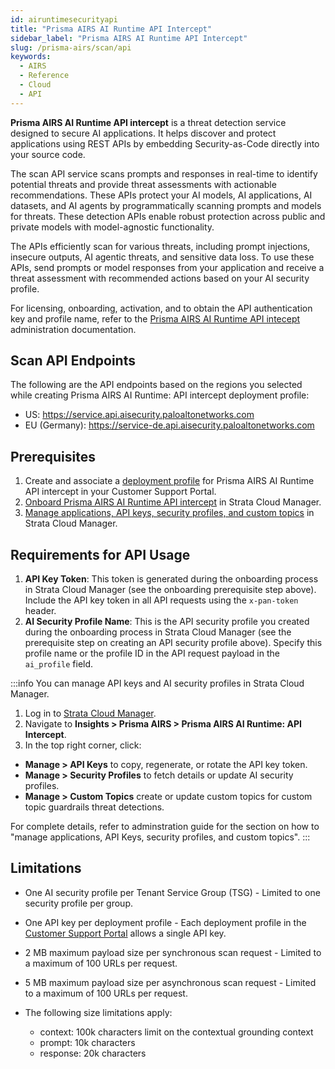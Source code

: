 ```yaml
---
id: airuntimesecurityapi
title: "Prisma AIRS AI Runtime API Intercept"
sidebar_label: "Prisma AIRS AI Runtime API Intercept"
slug: /prisma-airs/scan/api
keywords:
  - AIRS
  - Reference
  - Cloud
  - API
---
```


**Prisma AIRS AI Runtime API intercept** is a threat detection service designed to secure AI applications. It helps discover and protect applications using REST APIs by embedding Security-as-Code directly into your source code.

The scan API service scans prompts and responses in real-time to identify potential threats and provide threat assessments with actionable recommendations.
These APIs protect your AI models, AI applications, AI datasets, and AI agents by programmatically scanning prompts and models for threats. These detection APIs enable robust protection across public and private models with model-agnostic functionality.

The APIs efficiently scan for various threats, including prompt injections, insecure outputs, AI agentic threats, and sensitive data loss.
To use these APIs, send prompts or model responses from your application and receive a threat assessment with recommended actions based on your AI security profile.

For licensing, onboarding, activation, and to obtain the API authentication key and profile name, refer to the [Prisma AIRS AI Runtime API intecept](https://docs.paloaltonetworks.com/ai-runtime-security/activation-and-onboarding/ai-runtime-security-api-intercept-overview) administration documentation.

## Scan API Endpoints

The following are the API endpoints based on the regions you selected while creating Prisma AIRS AI Runtime: API intercept deployment profile:

- US: https://service.api.aisecurity.paloaltonetworks.com 
- EU (Germany): https://service-de.api.aisecurity.paloaltonetworks.com

## Prerequisites

1. Create and associate a [deployment profile](https://docs.paloaltonetworks.com/ai-runtime-security/activation-and-onboarding/ai-runtime-security-api-intercept-overview/ai-deployment-profile-airs-api-intercept) for Prisma AIRS AI Runtime API intercept in your Customer Support Portal.
2. [Onboard Prisma AIRS AI Runtime API intercept](https://docs.paloaltonetworks.com/ai-runtime-security/activation-and-onboarding/ai-runtime-security-api-intercept-overview/onboard-api-runtime-security-api-intercept-in-scm) in Strata Cloud Manager.
3. [Manage applications, API keys, security profiles, and custom topics](https://docs.paloaltonetworks.com/ai-runtime-security/administration/prevent-network-security-threats/airs-apirs-manage-api-keys-profile-apps) in Strata Cloud Manager.

## Requirements for API Usage

1. **API Key Token**: This token is generated during the onboarding process in Strata Cloud Manager (see the onboarding prerequisite step above).
Include the API key token in all API requests using the `x-pan-token` header.
2. **AI Security Profile Name**: This is the API security profile you created during the onboarding process in Strata Cloud Manager (see the prerequisite step on creating an API security profile above).
Specify this profile name or the profile ID in the API request payload in the `ai_profile` field.

:::info
You can manage API keys and AI security profiles in Strata Cloud Manager.

1. Log in to [Strata Cloud Manager](http://stratacloudmanager.paloaltonetworks.com/).
2. Navigate to **Insights > Prisma AIRS > Prisma AIRS AI Runtime: API Intercept**.
3. In the top right corner, click:

- **Manage > API Keys** to copy, regenerate, or rotate the API key token.
- **Manage > Security Profiles** to fetch details or update AI security profiles.
- **Manage > Custom Topics** create or update custom topics for custom topic guardrails threat detections.

For complete details, refer to adminstration guide for the section on how to "manage applications, API Keys, security profiles, and custom topics".
:::

## Limitations

- One AI security profile per Tenant Service Group (TSG) - Limited to one security profile per group.
- One API key per deployment profile - Each deployment profile in the [Customer Support Portal](https://support.paloaltonetworks.com/Support/Index) allows a single API key.
- 2 MB maximum payload size per synchronous scan request - Limited to a maximum of 100 URLs per request.
- 5 MB maximum payload size per asynchronous scan request - Limited to a maximum of 100 URLs per request.
- The following size limitations apply:

  - context: 100k characters limit on the contextual grounding context
  - prompt: 10k characters
  - response: 20k characters
